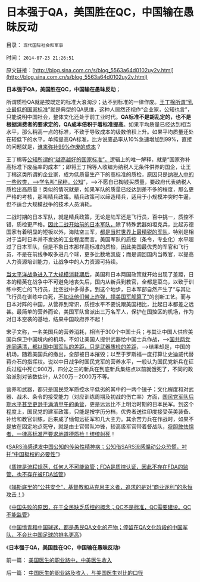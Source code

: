 # 日本强于QA，美国胜在QC，中国输在愚昧反动

目录： `现代国际社会和军事` 

时间： `2014-07-23 21:26:51` 

原文链接：[http://blog.sina.com.cn/s/blog_5563a64d0102uy2v.html](http://blog.sina.com.cn/s/blog_5563a64d0102uy2v.html)

**日本强于QA，美国胜在QC，中国输在愚昧反动**；

所谓质检QA就是按既定的标准大浪淘沙；达不到标准的一律作废。[王丁棉所谓“乳业最低的国家标准](../../../2011/6/28/广州乳业有良心的奸商.md)”就是典型的QA思维，这种人居然还视作“企业家，公知也言”，只能说明中国社会，整体文化还处于前工业时代。**QA标准不是胡乱定的，也不是根据消费者的要求定的，QA成本倍积于着标准提高**。如果平均质量已经达到相当水平，那么稍高一点的标准，不致于导致成本的级数倍积上升。如果平均质量还处在较低下的水平，单纯提高QA标准，比方说废品率从10%急速增加到99%，直接的问题就是，[谁来弥补99%作废的成本](../../../2014/4/8/王丁棉同志借制造乳业衰亡，深情讲解“通往奴役之路”.md)？

王丁棉等[公知所谓的“越高越好的国家标准”，](../../../2013/5/9/全世界最低的老婆国家标准！政府为什么不管？.md)逻辑上的唯一解释，就是“国家弥补高标准下废品率的成本”；即将王丁棉等人收编为纳税人无条件供养的国企，让王丁棉这类所谓的企业家，成为低质量生产下的高标准的质检，原因只是[纳税人中的一些败类，——>学名叫“民粹，公知](../../../2014/1/31/民粹出卖民众利益致“看病难，看病贵”的流程；.md)”，——>不愿自已掏钱买质量，要政府代表纳税人质检出高质量！类似的情况就是，如果军队的质量已经达到差不多的程度，那么更严格的考核，那叫精兵政策。精兵政策可以缔造精兵，适用于小规模冲突时牛逼，但不适合大规模战争的技术人员消耗。

二战时期的日本军队，就是精兵政策，无论是陆军还是飞行员，百中挑一，质控不错，质检更严格。[因此二战开始前的日本军队，](../../../2009/12/5/日军战略战术更成熟更传统更出乎蒋介石所料.md)除了特殊武器如坦克兵，比起苏德国家有着明显的短板以外，海陆空三军，[都是当时世界上最精锐的军队](../../../2009/12/3/日本陆军非常“轻”.md)，特别是相对于当时日本并不发达的工业程度而言。美国军队的质控（条令，专业化）水平超过了日本军队，但是不象日本那样高标准的质检，因此美国最优秀的军官和飞行员，不是在前线争取多进几个球，更多比数地凯旋；而是调回国内当教官，以提高人力资源培训能力，让战争中的人力资源可持续。

[当太平洋战争进入了大规模消耗期后](../../../2011/1/14/日本的战争目的和汪精卫南京政权的性质.md)，美国和日本两国政策就开始出现了差距，日本的精英在战争中不可避免地丧失后，国内从新兵到教官，全都是菜鸟，以致于训练中死亡的飞行员，比空战中多得多。到这个地步，日本军部自然产生了“与其让飞行员在训练中白死，[不如让他们带上炸弹，撞美国军舰算了”](../../../2012/4/8/日本帝国的雷锋精神和神风敢死队.md)的创新工艺。而与日本对阵的中国，从营养到常识，质控水平不要说跟美国相比，比起日本都差之远甚。最简单的营养而论，美国军队曾派出三万名军人，保护在国控区的机场，作为对日本空袭的基地，结果中国政府养不起！

宋子文称，一名美国兵的营养消耗，相当于300个中国士兵；与其让中国人供应美国兵保卫中国境内的机场，不如让美国人提供武器给中国士兵作战，——>[国共两党连同满清，都以国中国军队的差距，只是武器质检的差距](../../../2014/7/19/俺国军队不比中国足球强，中国足球只是反复直播着甲午悲剧.md)，——>结果却是，中国的机场，随着美国兵的撤出，全部被日本摧毁；以至于罗斯福一度打算让史迪威代替蒋介石的指挥权。说以中日战争时国民党军的营养水平，一般认为国民党新兵在征兵过程中死亡900万，四分之三的新兵在到底新兵集结点以前就饿死了，不同的政治派别对该数估计，从200万－2000万不等。

营养和武器，都只是国民党军质控水平低劣的其中的一两个镜子；文化程度和对武器、战术、条令的接受能力（对应训练周期及初战的伤亡率）方面，[国民党军队后期水平甚至更逊于满清甲午的勇营](../../../2009/12/4/国民党“军”一直没有成型.md)，更是远远比不上明治时期的日本民军。到这个程度上，国民党的建军政策，只能是按学历分档，优秀者送往印度接受英美装备、补给和教官训练，后来成了缅甸远征军和几大主力。其余苦力兵在作战时，如果不是放在固定地点死守，就是由士官带队冲锋，较高级军官带着督战队，[将胆敢怯懦者，一律高标准严要求地道德质检！统统射死](../../../2009/1/28/战争是实施火力物流的准确投放的快递专业.md)！

《[SARS流感诱发中国公知的传染性精神病；公知借SARS流感煽动公众恐慌，衬托“中国极权的必要性”](../../../2014/7/9/SARS流感诱发中国公知的传染性精神病.md)》

《[质控是流程规范，任何人不可能监管；FDA是质控认证，因此不存在FDA的监管，也不存在被FDA监管](../../../2014/7/14/中国官方和公知，都不能区别“质检vs质控”，及FDA；.md)》

《[竭斯底里的“公共安全”，基督教和马克思主义者，追求的是对“商业逐利”的永恒攻击！](../../../2014/7/15/竭斯底里的“公共安全”，为极权主义的推进，提供了无穷的借口；.md)》

《[中国失败的原因，在于全民缺乏质控的概念；QC不是标准，QC需要建设。QC不能监管](../../../2014/7/15/中国失败在于热衷质检，全民缺乏质控的常识.md)》

《[中国愤青和中国球迷，都是愚民QA文化的产物；停留在QA文化阶段的中国军队，不会比中国足球的排名更高](../../../2014/7/19/俺国军队不比中国足球强，中国足球只是反复直播着甲午悲剧.md)》

《**日本强于QA，美国胜在QC，中国输在愚昧反动**》

前一篇： [美国医生的职业路中，中美医生收入](../../../2014/8/4/美国医生的职业路中，中美医生收入.md)

后一篇： [中国医生的职业路及收入，与美国医生对比的口径](../../../2014/7/23/中国医生的职业路及收入，与美国医生对比的口径.md)

